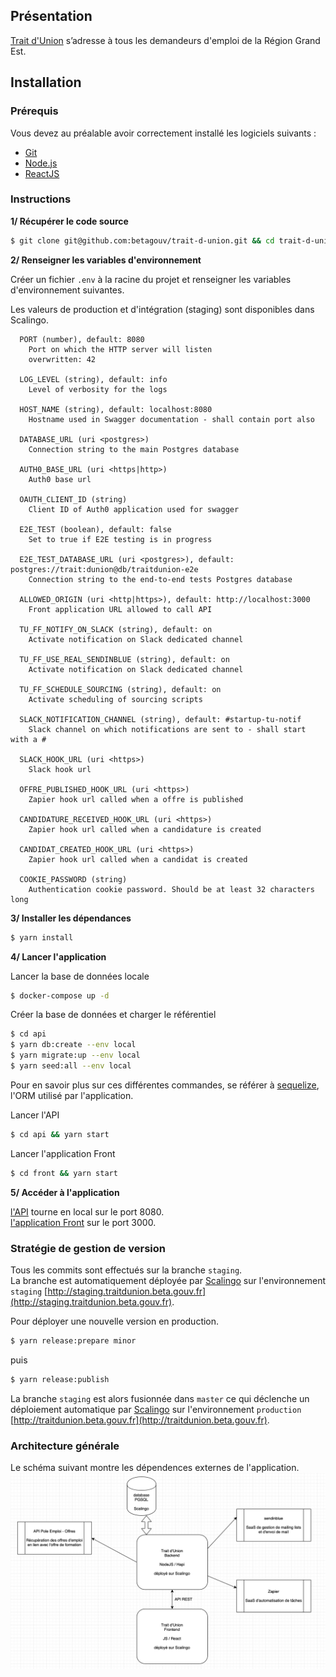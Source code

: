 Présentation
------------

[Trait d'Union](https://traitdunion.beta.gouv.fr) s’adresse à tous les demandeurs d'emploi de la Région Grand Est.


Installation
------------

### Prérequis

Vous devez au préalable avoir correctement installé les logiciels suivants :

* [Git](http://git-scm.com/)
* [Node.js](http://nodejs.org/)
* [ReactJS](https://create-react-app.dev)

### Instructions

**1/ Récupérer le code source**

```bash
$ git clone git@github.com:betagouv/trait-d-union.git && cd trait-d-union
```

**2/ Renseigner les variables d'environnement**

Créer un fichier `.env` à la racine du projet et renseigner les variables d'environnement suivantes.

Les valeurs de production et d'intégration (staging) sont disponibles dans Scalingo.
```
  PORT (number), default: 8080
    Port on which the HTTP server will listen
    overwritten: 42

  LOG_LEVEL (string), default: info
    Level of verbosity for the logs

  HOST_NAME (string), default: localhost:8080
    Hostname used in Swagger documentation - shall contain port also

  DATABASE_URL (uri <postgres>) 
    Connection string to the main Postgres database

  AUTH0_BASE_URL (uri <https|http>)
    Auth0 base url

  OAUTH_CLIENT_ID (string)
    Client ID of Auth0 application used for swagger

  E2E_TEST (boolean), default: false
    Set to true if E2E testing is in progress

  E2E_TEST_DATABASE_URL (uri <postgres>), default: postgres://trait:dunion@db/traitdunion-e2e
    Connection string to the end-to-end tests Postgres database

  ALLOWED_ORIGIN (uri <http|https>), default: http://localhost:3000
    Front application URL allowed to call API

  TU_FF_NOTIFY_ON_SLACK (string), default: on
    Activate notification on Slack dedicated channel

  TU_FF_USE_REAL_SENDINBLUE (string), default: on
    Activate notification on Slack dedicated channel

  TU_FF_SCHEDULE_SOURCING (string), default: on
    Activate scheduling of sourcing scripts

  SLACK_NOTIFICATION_CHANNEL (string), default: #startup-tu-notif
    Slack channel on which notifications are sent to - shall start with a #

  SLACK_HOOK_URL (uri <https>)
    Slack hook url

  OFFRE_PUBLISHED_HOOK_URL (uri <https>)
    Zapier hook url called when a offre is published

  CANDIDATURE_RECEIVED_HOOK_URL (uri <https>)
    Zapier hook url called when a candidature is created

  CANDIDAT_CREATED_HOOK_URL (uri <https>)
    Zapier hook url called when a candidat is created

  COOKIE_PASSWORD (string)
    Authentication cookie password. Should be at least 32 characters long
```

**3/ Installer les dépendances**

```bash
$ yarn install
```

**4/ Lancer l'application**

Lancer la base de données locale
```bash
$ docker-compose up -d
```

Créer la base de données et charger le référentiel
```bash
$ cd api
$ yarn db:create --env local
$ yarn migrate:up --env local 
$ yarn seed:all --env local
```
Pour en savoir plus sur ces différentes commandes, se référer à [sequelize](https://sequelize.org), l'ORM utilisé par l'application.

Lancer l'API
```bash
$ cd api && yarn start
```

Lancer l'application Front
```bash
$ cd front && yarn start
```

**5/ Accéder à l'application**

[l'API](http://localhost:8080) tourne en local sur le port 8080.  
[l'application Front](http://localhost:3000) sur le port 3000.

### Stratégie de gestion de version

Tous les commits sont effectués sur la branche `staging`.  
La branche est automatiquement déployée par [Scalingo](scalingo.io) sur l'environnement `staging` [http://staging.traitdunion.beta.gouv.fr](http://staging.traitdunion.beta.gouv.fr).  

Pour déployer une nouvelle version en production.  
```bash
$ yarn release:prepare minor
```

puis

```bash
$ yarn release:publish
```

La branche `staging` est alors fusionnée dans `master` ce qui déclenche un déploiement automatique par [Scalingo](scalingo.io) sur l'environnement `production` [http://traitdunion.beta.gouv.fr](http://traitdunion.beta.gouv.fr).  


### Architecture générale

Le schéma suivant montre les dépendences externes de l'application.  
![architecture générale](./documentation/architecture.png)

